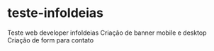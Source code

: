 # teste-infoIdeias
Teste web developer infoIdeias
Criação de banner mobile e desktop
Criação de form para contato
